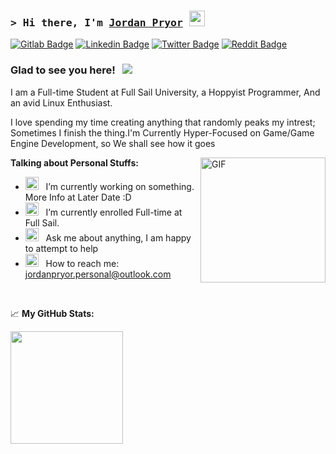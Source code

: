 <!-- List Of Websites-->
[linkedin]: https://www.linkedin.com/in/jordan-pryor/
[gitlab]: https://gitlab.com/jordan-pryor
[twitter]: https://twitter.com/PryorBytes
[reddit]: https://www.reddit.com/user/PryorBytes
[github]: https://github.com/jordan-pryor
[outlook]: mailto:jordanpryor.personal@outlook.com
[paypal]: https://paypal.me/fearcrossing

### <samp>&gt; Hi there, I'm <a href="https://twitter.com/PryorBytes" target="_blank">Jordan Pryor</a> <img src="https://media.giphy.com/media/hvRJCLFzcasrR4ia7z/giphy.gif" width="25"> </samp>

[![Gitlab Badge](https://img.shields.io/badge/gitlab-orange?style=flat-square&logo=gitlab&logoColor=white)][gitlab]
[![Linkedin Badge](https://img.shields.io/badge/-LinkedIn-0a66c2?style=flat-square&logo=Linkedin&logoColor=white)][linkedin]
[![Twitter Badge](https://img.shields.io/badge/-Twitter-000000?style=flat-square&logo=X&logoColor=white)][twitter]
[![Reddit Badge](https://img.shields.io/badge/-Reddit-ff4500?style=flat-square&logo=reddit&logoColor=white)][reddit]

### Glad to see you here! &nbsp; ![](https://visitor-badge.laobi.icu/badge?page_id=jordan-pryor)

I am a Full-time Student at Full Sail University, a Hoppyist Programmer, And an avid Linux Enthusiast.

I love spending my time creating anything that randomly peaks my intrest; Sometimes I finish the thing.I'm Currently Hyper-Focused on Game/Game Engine Development, so We shall see how it goes

<img align="right" alt="GIF" src="https://i.giphy.com/media/v1.Y2lkPTc5MGI3NjExcHg0cDNjeWljNGR6cjQ3ZHZ6d3VieDM2Znh5NnF6NzFycmxzbXA2dSZlcD12MV9pbnRlcm5hbF9naWZfYnlfaWQmY3Q9Zw/ejm8tkFonl8o8/giphy.gif" height="200" />

**Talking about Personal Stuffs:**

- <img src="https://github.com/Gapur/Gapur/blob/main/assets/developer.gif?raw=true" width="21" />&nbsp;&nbsp; I’m currently working on something. More Info at Later Date :D 
- <img src="https://github.com/Gapur/Gapur/blob/main/assets/lightning.gif?raw=true" width="21" />&nbsp;&nbsp; I’m currently enrolled Full-time at Full Sail.
- <img src="https://github.com/Gapur/Gapur/blob/main/assets/message.gif?raw=true" width="21" />&nbsp;&nbsp; Ask me about anything, I am happy to attempt to help
- <img src="https://github.com/Gapur/Gapur/blob/main/assets/letterbox.gif?raw=true" width="21" />&nbsp;&nbsp; How to reach me: [jordanpryor.personal@outlook.com][outlook]

</br>

📈 **My GitHub Stats:**

<p>
  <img height="180em" src="https://github-readme-stats.vercel.app/api?username=jordan-pryor&rank_icon=github&theme=catppuccin_mocha"/> 
</p>
